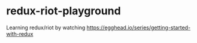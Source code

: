 # redux-riot-playground

Learning redux/riot by watching https://egghead.io/series/getting-started-with-redux
